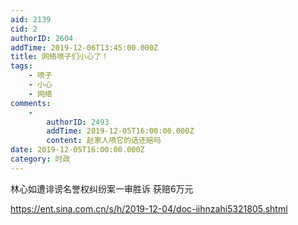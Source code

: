 ```yaml
---
aid: 2139
cid: 2
authorID: 2604
addTime: 2019-12-06T13:45:00.000Z
title: 网络喷子们小心了！
tags:
    - 喷子
    - 小心
    - 网络
comments:
    -
        authorID: 2493
        addTime: 2019-12-05T16:00:00.000Z
        content: 赵家人喷它的话还赔吗
date: 2019-12-05T16:00:00.000Z
category: 时政
---
```


林心如遭诽谤名誉权纠纷案一审胜诉 获赔6万元

https://ent.sina.com.cn/s/h/2019-12-04/doc-iihnzahi5321805.shtml
